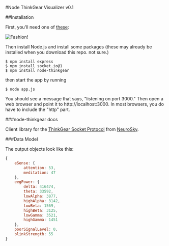 

#Node ThinkGear Visualizer v0.1

##Installation

First, you'll need one of [these](http://store.neurosky.com/products/mindwave-1):

![Fashion!](http://upload.wikimedia.org/wikipedia/en/f/f4/NeuroSky_MindWaveDiagram_Low.jpg)

Then install Node.js and install some packages (these may already be installed when you download this repo. not sure.)
```
$ npm install express
$ npm install socket.io@1
$ npm install node-thinkgear
```

then start the app by running
```
$ node app.js
```

You should see a message that says, "listening on port 3000." Then open a web browser and point it to http://localhost:3000. In most browsers, you do have to include the "http" part.



###node-thinkgear docs

Client library for the [ThinkGear Socket Protocol](http://developer.neurosky.com/docs/lib/exe/fetch.php?media=app_notes:thinkgear_socket_protocol.pdf) from [NeuroSky](http://neurosky.com/). 


###Data Model

The output objects look like this:

```javascript
{ 
	eSense: { 
		attention: 53, 
		meditation: 47 
	},
	eegPower: { 
		delta: 416474,
		theta: 33592,
		lowAlpha: 3877,
		highAlpha: 3142,
		lowBeta: 1569,
		highBeta: 3125,
		lowGamma: 3521,
		highGamma: 1451 
	},
	poorSignalLevel: 0,
	blinkStrength: 55
}
```
